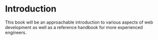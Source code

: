 # Introduction

This book will be an approachable introduction to various aspects of web development as well as a reference handbook for more experienced engineers.
